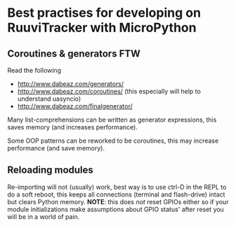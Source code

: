 # Best practises for developing on RuuviTracker with MicroPython

## Coroutines & generators FTW

Read the following

  - <http://www.dabeaz.com/generators/>
  - <http://www.dabeaz.com/coroutines/> (this especially will help to understand uasyncio)
  - <http://www.dabeaz.com/finalgenerator/>

Many list-comprehensions can be written as generator expressions, this saves memory (and increases performance).

Some OOP patterns can be reworked to be coroutines, this may increase performance (and save memory).

## Reloading modules

Re-importing will not (usually) work, best way is to use ctrl-D in the REPL to
do a soft reboot, this keeps all connections (terminal and flash-drive) intact
but clears Python memory. **NOTE**: this does *not* reset GPIOs either so
if your module initializations make assumptions about GPIO status' after reset
you will be in a world of pain.
